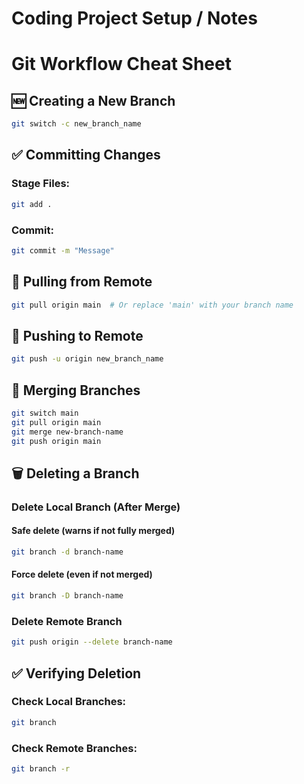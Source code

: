 # Coding Project Setup / Notes


# Git Workflow Cheat Sheet

## 🆕 Creating a New Branch
```bash
git switch -c new_branch_name
```

## ✅ Committing Changes
### Stage Files:
```bash
git add .
```
### Commit:
```bash
git commit -m "Message"
```

## 🔄 Pulling from Remote
```bash
git pull origin main  # Or replace 'main' with your branch name
```

## 🚀 Pushing to Remote
```bash
git push -u origin new_branch_name
```

## 🔀 Merging Branches
```bash
git switch main
git pull origin main
git merge new-branch-name
git push origin main
```

## 🗑️ Deleting a Branch
### Delete Local Branch (After Merge)
#### Safe delete (warns if not fully merged)
```bash
git branch -d branch-name
```
#### Force delete (even if not merged)
```bash
git branch -D branch-name
```

### Delete Remote Branch
```bash
git push origin --delete branch-name
```

## ✅ Verifying Deletion
### Check Local Branches:
```bash
git branch
```
### Check Remote Branches:
```bash
git branch -r
```
